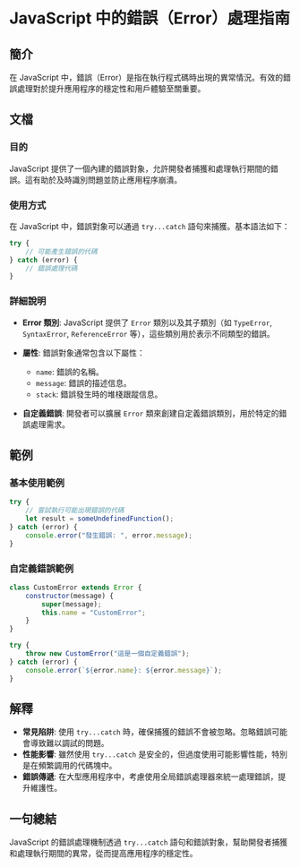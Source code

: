 <!--
Meta Description: # JavaScript 中的錯誤（Error）處理指南 ## 簡介 在 JavaScript 中，錯誤（Error）是指在執行程式碼時出現的異常情況。有效的錯誤處理對於提升應用程序的穩定性和用戶體驗至關重要。 ## 文檔 ### 目的 JavaScript 提供了一個內建的錯誤對象，允許開發者捕獲...
Meta Keywords: error, javascript, try, catch, message
-->

# JavaScript 中的錯誤（Error）處理指南

## 簡介
在 JavaScript 中，錯誤（Error）是指在執行程式碼時出現的異常情況。有效的錯誤處理對於提升應用程序的穩定性和用戶體驗至關重要。

## 文檔
### 目的
JavaScript 提供了一個內建的錯誤對象，允許開發者捕獲和處理執行期間的錯誤。這有助於及時識別問題並防止應用程序崩潰。

### 使用方式
在 JavaScript 中，錯誤對象可以通過 `try...catch` 語句來捕獲。基本語法如下：

```javascript
try {
    // 可能產生錯誤的代碼
} catch (error) {
    // 錯誤處理代碼
}
```

### 詳細說明
- **Error 類別**: JavaScript 提供了 `Error` 類別以及其子類別（如 `TypeError`, `SyntaxError`, `ReferenceError` 等），這些類別用於表示不同類型的錯誤。
- **屬性**: 錯誤對象通常包含以下屬性：
  - `name`: 錯誤的名稱。
  - `message`: 錯誤的描述信息。
  - `stack`: 錯誤發生時的堆棧跟蹤信息。
  
- **自定義錯誤**: 開發者可以擴展 `Error` 類來創建自定義錯誤類別，用於特定的錯誤處理需求。

## 範例
### 基本使用範例
```javascript
try {
    // 嘗試執行可能出現錯誤的代碼
    let result = someUndefinedFunction();
} catch (error) {
    console.error("發生錯誤: ", error.message);
}
```

### 自定義錯誤範例
```javascript
class CustomError extends Error {
    constructor(message) {
        super(message);
        this.name = "CustomError";
    }
}

try {
    throw new CustomError("這是一個自定義錯誤");
} catch (error) {
    console.error(`${error.name}: ${error.message}`);
}
```

## 解釋
- **常見陷阱**: 使用 `try...catch` 時，確保捕獲的錯誤不會被忽略。忽略錯誤可能會導致難以調試的問題。
- **性能影響**: 雖然使用 `try...catch` 是安全的，但過度使用可能影響性能，特別是在頻繁調用的代碼塊中。
- **錯誤傳遞**: 在大型應用程序中，考慮使用全局錯誤處理器來統一處理錯誤，提升維護性。

## 一句總結
JavaScript 的錯誤處理機制透過 `try...catch` 語句和錯誤對象，幫助開發者捕獲和處理執行期間的異常，從而提高應用程序的穩定性。
